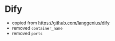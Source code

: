 # Dify

- copied from https://github.com/langgenius/dify
- removed `container_name`
- removed `ports`
